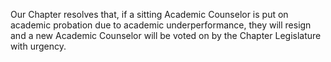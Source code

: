 Our Chapter resolves that, if a sitting Academic Counselor is put on academic probation due to academic underperformance, they will resign and a new Academic Counselor will be voted on by the Chapter Legislature with urgency.
